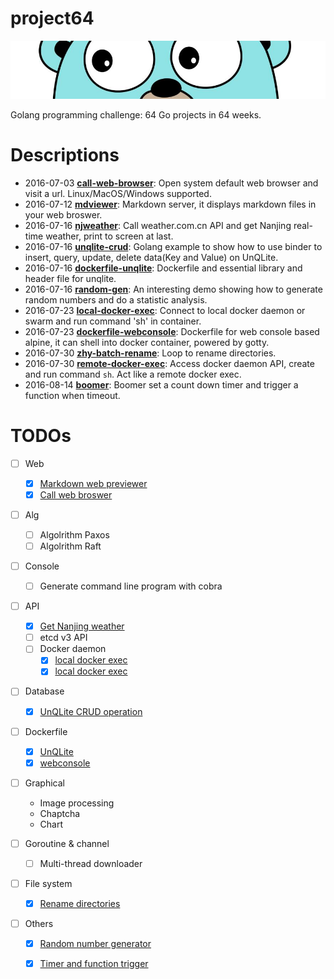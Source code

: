 # project64
![Golang peep](https://raw.githubusercontent.com/zyfdegh/project64/master/raw/golang-peep.png)

Golang programming challenge: 64 Go projects in 64 weeks.

# Descriptions
- 2016-07-03 [**call-web-browser**][1]: Open system default web browser and visit a url. Linux/MacOS/Windows supported.
- 2016-07-12 [**mdviewer**][2]: Markdown server, it displays markdown files in your web broswer.
- 2016-07-16 [**njweather**][3]: Call weather.com.cn API and get Nanjing real-time weather, print to screen at last.
- 2016-07-16 [**unqlite-crud**][4]: Golang example to show how to use binder to insert, query, update, delete data(Key and Value) on UnQLite.
- 2016-07-16 [**dockerfile-unqlite**][5]: Dockerfile and essential library and header file for unqlite.
- 2016-07-16 [**random-gen**][6]: An interesting demo showing how to generate random numbers and do a statistic analysis. 
- 2016-07-23 [**local-docker-exec**][7]: Connect to local docker daemon or swarm and run command 'sh' in container.
- 2016-07-23 [**dockerfile-webconsole**][8]: Dockerfile for web console based alpine, it can shell into docker container, powered by gotty.
- 2016-07-30 [**zhy-batch-rename**][9]: Loop to rename directories.
- 2016-07-30 [**remote-docker-exec**][10]: Access docker daemon API, create and run command `sh`. Act like a remote docker exec.
- 2016-08-14 [**boomer**][11]: Boomer set a count down timer and trigger a function when timeout.

# TODOs

- [ ] Web
	- [X]  [Markdown web previewer][2]
	- [X]  [Call web broswer][1]

- [ ] Alg
	- [ ] Algolrithm Paxos
	- [ ] Algolrithm Raft
	
- [ ] Console
	- [ ] Generate command line program with cobra

- [ ] API
	- [X]  [Get Nanjing weather][3]
	- [ ] etcd v3 API
	- [ ] Docker daemon
		- [X]  [local docker exec][7]
		- [X]  [local docker exec][10]
	
- [ ] Database
	- [X]  [UnQLite CRUD operation][4]
	
- [ ] Dockerfile
	- [X]  [UnQLite][5]
	- [X]  [webconsole][8]

- [ ] Graphical
	- Image processing
	- Chaptcha
	- Chart

- [ ] Goroutine & channel
	- [ ] Multi-thread downloader

- [ ] File system
	- [X]  [Rename directories][9]

- [ ] Others
	- [X]  [Random number generator][3]
	- [X]  [Timer and function trigger][11]


[1]:https://github.com/zyfdegh/call-web-broswer
[2]:https://github.com/zyfdegh/mdviewer
[3]:https://github.com/zyfdegh/njweather
[4]:https://github.com/zyfdegh/unqlite-crud
[5]:https://github.com/zyfdegh/dockerfile-unqlite
[6]:https://github.com/zyfdegh/random-gen
[7]:https://github.com/zyfdegh/local-docker-exec
[8]:https://github.com/zyfdegh/dockerfile-webconsole
[9]:https://github.com/zyfdegh/zhy-batch-rename
[10]:https://github.com/zyfdegh/remote-docker-exec
[11]:https://github.com/zyfdegh/boomer
